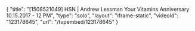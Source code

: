 {
    "title": "[1508521049] HSN | Andrew Lessman Your Vitamins Anniversary 10.15.2017 - 12 PM",
    "type": "solo",
    "layout": "iframe-static",
    "videoId": "123178645",
    "url": "\/tvpembed\/123178645"
}